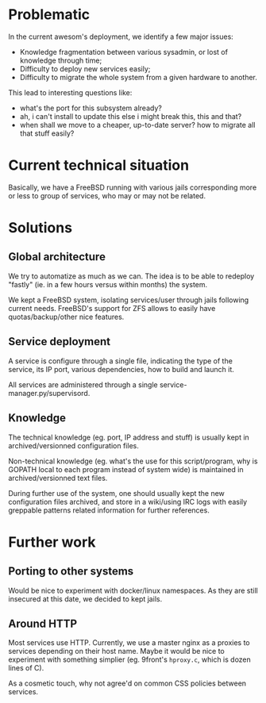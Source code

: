 # Problematic

In the current awesom's deployment, we identify a
few major issues:

- Knowledge fragmentation between various sysadmin, or
  lost of knowledge through time;
- Difficulty to deploy new services easily;
- Difficulty to migrate the whole system from a given
  hardware to another.

This lead to interesting questions like:

- what's the port for this subsystem already?
- ah, i can't install to update this else i might break
  this, this and that?
- when shall we move to a cheaper, up-to-date server? how
  to migrate all that stuff easily?

# Current technical situation

Basically, we have a FreeBSD running with various jails
corresponding more or less to group of services, who
may or may not be related.

# Solutions
## Global architecture
We try to automatize as much as we can. The idea is to
be able to redeploy "fastly" (ie. in a few hours versus
within months) the system.

We kept a FreeBSD system, isolating services/user through
jails following current needs. FreeBSD's support for
ZFS allows to easily have quotas/backup/other nice features.

## Service deployment
A service is configure through a single file, indicating
the type of the service, its IP port, various dependencies,
how to build and launch it.

All services are administered through a single
service-manager.py/supervisord.

## Knowledge
The technical knowledge (eg. port, IP address and stuff)
is usually kept in archived/versionned configuration files.

Non-technical knowledge (eg. what's the use for this
script/program, why is GOPATH local to each program instead
of system wide) is maintained in archived/versionned text files.

During further use of the system, one should usually kept
the new configuration files archived, and store in a wiki/using
IRC logs with easily greppable patterns related information
for further references.

# Further work
## Porting to other systems
Would be nice to experiment with docker/linux namespaces.
As they are still insecured at this date, we decided to
kept jails.

## Around HTTP
Most services use HTTP. Currently, we use a master nginx as
a proxies to services depending on their host name. Maybe it
would be nice to experiment with something simplier (eg.
9front's `hproxy.c`, which is dozen lines of C).

As a cosmetic touch, why not agree'd on common CSS policies
between services.

